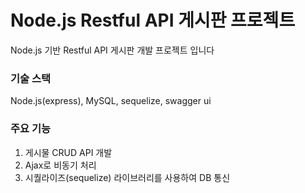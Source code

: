 # Node.js Restful API 게시판 프로젝트

Node.js 기반 Restful API 게시판 개발 프로젝트 입니다

### 기술 스택
Node.js(express), MySQL, sequelize, swagger ui

### 주요 기능
1. 게시물 CRUD API 개발
2. Ajax로 비동기 처리
3. 시퀄라이즈(sequelize) 라이브러리를 사용하여 DB 통신
